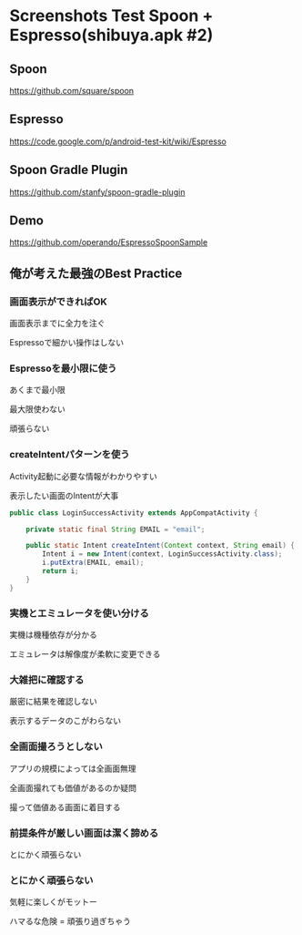 # Screenshots Test Spoon + Espresso(shibuya.apk #2)

## Spoon

https://github.com/square/spoon

## Espresso

https://code.google.com/p/android-test-kit/wiki/Espresso

## Spoon Gradle Plugin

https://github.com/stanfy/spoon-gradle-plugin

## Demo

https://github.com/operando/EspressoSpoonSample

## 俺が考えた最強のBest Practice

### 画面表示ができればOK

画面表示までに全力を注ぐ

Espressoで細かい操作はしない


### Espressoを最小限に使う

あくまで最小限

最大限使わない

頑張らない


### createIntentパターンを使う

Activity起動に必要な情報がわかりやすい

表示したい画面のIntentが大事


```java
public class LoginSuccessActivity extends AppCompatActivity {

    private static final String EMAIL = "email";

    public static Intent createIntent(Context context, String email) {
        Intent i = new Intent(context, LoginSuccessActivity.class);
        i.putExtra(EMAIL, email);
        return i;
    }
}
```


### 実機とエミュレータを使い分ける

実機は機種依存が分かる

エミュレータは解像度が柔軟に変更できる


### 大雑把に確認する

厳密に結果を確認しない

表示するデータのこがわらない


### 全画面撮ろうとしない

アプリの規模によっては全画面無理

全画面撮れても価値があるのか疑問

撮って価値ある画面に着目する


### 前提条件が厳しい画面は潔く諦める

とにかく頑張らない


### とにかく頑張らない

気軽に楽しくがモットー

ハマるな危険 = 頑張り過ぎちゃう
